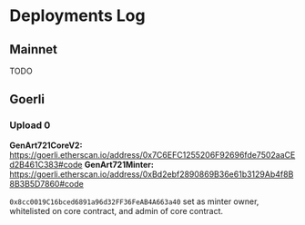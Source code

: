 # Deployments Log

## Mainnet

TODO

## Goerli

### Upload 0

**GenArt721CoreV2:** https://goerli.etherscan.io/address/0x7C6EFC1255206F92696fde7502aaCEd2B461C383#code
**GenArt721Minter:** https://goerli.etherscan.io/address/0xBd2ebf2890869B36e61b3129Ab4f8B8B3B5D7860#code

`0x8cc0019C16bced6891a96d32FF36FeAB4A663a40` set as minter owner, whitelisted on core contract, and admin of core contract.
